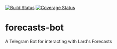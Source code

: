 [![Build Status](https://travis-ci.org/markjdavies/forecasts-bot.svg?branch=master)](https://travis-ci.org/markjdavies/forecasts-bot) [![Coverage Status](https://coveralls.io/repos/github/markjdavies/forecasts-bot/badge.svg?branch=master)](https://coveralls.io/github/markjdavies/forecasts-bot?branch=master)

# forecasts-bot

A Telegram Bot for interacting with Lard's Forecasts
